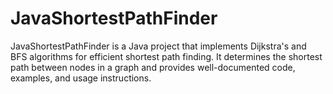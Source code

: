 # JavaShortestPathFinder
JavaShortestPathFinder is a Java project that implements Dijkstra's and BFS algorithms for efficient shortest path finding. It determines the shortest path between nodes in a graph and provides well-documented code, examples, and usage instructions.
